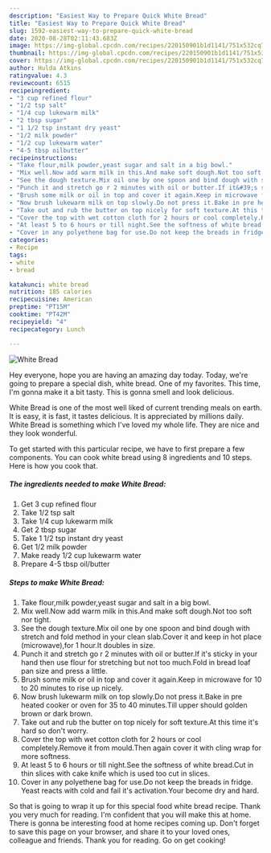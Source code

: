 ```yaml
---
description: "Easiest Way to Prepare Quick White Bread"
title: "Easiest Way to Prepare Quick White Bread"
slug: 1592-easiest-way-to-prepare-quick-white-bread
date: 2020-08-28T02:11:43.683Z
image: https://img-global.cpcdn.com/recipes/220150901b1d1141/751x532cq70/white-bread-recipe-main-photo.jpg
thumbnail: https://img-global.cpcdn.com/recipes/220150901b1d1141/751x532cq70/white-bread-recipe-main-photo.jpg
cover: https://img-global.cpcdn.com/recipes/220150901b1d1141/751x532cq70/white-bread-recipe-main-photo.jpg
author: Hulda Atkins
ratingvalue: 4.3
reviewcount: 6515
recipeingredient:
- "3 cup refined flour"
- "1/2 tsp salt"
- "1/4 cup lukewarm milk"
- "2 tbsp sugar"
- "1 1/2 tsp instant dry yeast"
- "1/2 milk powder"
- "1/2 cup lukewarm water"
- "4-5 tbsp oilbutter"
recipeinstructions:
- "Take flour,milk powder,yeast sugar and salt in a big bowl."
- "Mix well.Now add warm milk in this.And make soft dough.Not too soft nor tight."
- "See the dough texture.Mix oil one by one spoon and bind dough with stretch and fold method in your clean slab.Cover it and keep in hot place (microwave),for 1 hour.It doubles in size."
- "Punch it and stretch go r 2 minutes with oil or butter.If it&#39;s sticky in your hand then use flour for stretching but not too much.Fold in bread loaf pan size and press a little."
- "Brush some milk or oil in top and cover it again.Keep in microwave for 10 to 20 minutes to rise up nicely."
- "Now brush lukewarm milk on top slowly.Do not press it.Bake in pre heated cooker or oven for 35 to 40 minutes.Till upper should golden brown or dark brown."
- "Take out and rub the butter on top nicely for soft texture.At this time it&#39;s hard so don&#39;t worry."
- "Cover the top with wet cotton cloth for 2 hours or cool completely.Remove it from mould.Then again cover it with cling wrap for more softness."
- "At least 5 to 6 hours or till night.See the softness of white bread.Cut in thin slices with cake knife which is used too cut in slices."
- "Cover in any polyethene bag for use.Do not keep the breads in fridge. Yeast reacts with cold and fail it&#39;s activation.Your become dry and hard."
categories:
- Recipe
tags:
- white
- bread

katakunci: white bread 
nutrition: 185 calories
recipecuisine: American
preptime: "PT15M"
cooktime: "PT42M"
recipeyield: "4"
recipecategory: Lunch

---
```



![White Bread](https://img-global.cpcdn.com/recipes/220150901b1d1141/751x532cq70/white-bread-recipe-main-photo.jpg)

Hey everyone, hope you are having an amazing day today. Today, we're going to prepare a special dish, white bread. One of my favorites. This time, I'm gonna make it a bit tasty. This is gonna smell and look delicious.

White Bread is one of the most well liked of current trending meals on earth. It is easy, it is fast, it tastes delicious. It is appreciated by millions daily. White Bread is something which I've loved my whole life. They are nice and they look wonderful.




To get started with this particular recipe, we have to first prepare a few components. You can cook white bread using 8 ingredients and 10 steps. Here is how you cook that.

<!--inarticleads1-->

##### The ingredients needed to make White Bread:

1. Get 3 cup refined flour
1. Take 1/2 tsp salt
1. Take 1/4 cup lukewarm milk
1. Get 2 tbsp sugar
1. Take 1 1/2 tsp instant dry yeast
1. Get 1/2 milk powder
1. Make ready 1/2 cup lukewarm water
1. Prepare 4-5 tbsp oil/butter




<!--inarticleads2-->

##### Steps to make White Bread:

1. Take flour,milk powder,yeast sugar and salt in a big bowl.
1. Mix well.Now add warm milk in this.And make soft dough.Not too soft nor tight.
1. See the dough texture.Mix oil one by one spoon and bind dough with stretch and fold method in your clean slab.Cover it and keep in hot place (microwave),for 1 hour.It doubles in size.
1. Punch it and stretch go r 2 minutes with oil or butter.If it&#39;s sticky in your hand then use flour for stretching but not too much.Fold in bread loaf pan size and press a little.
1. Brush some milk or oil in top and cover it again.Keep in microwave for 10 to 20 minutes to rise up nicely.
1. Now brush lukewarm milk on top slowly.Do not press it.Bake in pre heated cooker or oven for 35 to 40 minutes.Till upper should golden brown or dark brown.
1. Take out and rub the butter on top nicely for soft texture.At this time it&#39;s hard so don&#39;t worry.
1. Cover the top with wet cotton cloth for 2 hours or cool completely.Remove it from mould.Then again cover it with cling wrap for more softness.
1. At least 5 to 6 hours or till night.See the softness of white bread.Cut in thin slices with cake knife which is used too cut in slices.
1. Cover in any polyethene bag for use.Do not keep the breads in fridge. Yeast reacts with cold and fail it&#39;s activation.Your become dry and hard.




So that is going to wrap it up for this special food white bread recipe. Thank you very much for reading. I'm confident that you will make this at home. There is gonna be interesting food at home recipes coming up. Don't forget to save this page on your browser, and share it to your loved ones, colleague and friends. Thank you for reading. Go on get cooking!

